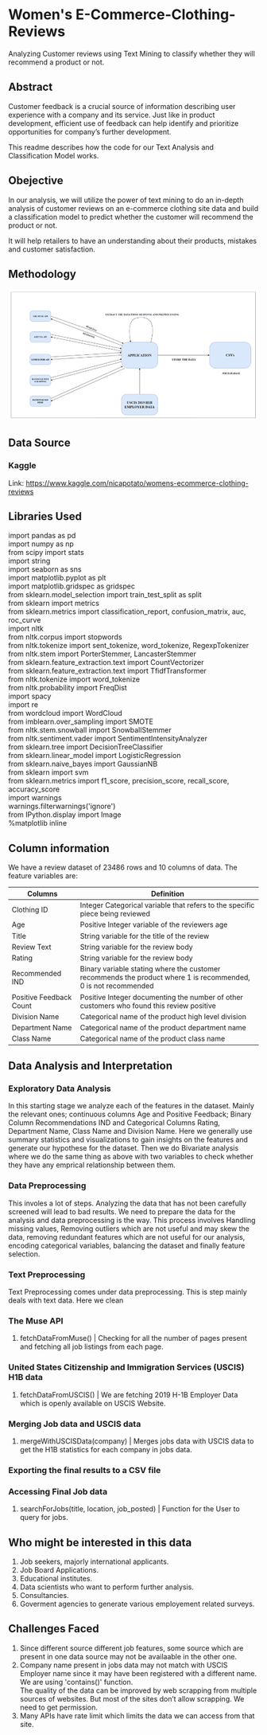 # Women's E-Commerce-Clothing-Reviews
Analyzing Customer reviews using Text Mining to classify whether they will recommend a product or not. 

## **Abstract**

Customer feedback is a crucial source of information describing user experience with a company and its service. Just like in product development, efficient use of feedback can help identify and prioritize opportunities for company’s further development.

This readme describes how the code for our Text Analysis and Classification Model works.

## **Obejective** 

In our analysis, we will utilize the power of text mining to do an in-depth analysis of customer reviews on an e-commerce clothing site data and build a classification model to predict whether the customer will recommend the product or not.

It will help retailers to have an understanding about their products, mistakes and customer satisfaction.


## **Methodology** 

<img src = "https://github.com/pinkesh-nayak/job_aggregator/blob/master/data/process.PNG">

## **Data Source**<br>
### **Kaggle**<br>
Link: https://www.kaggle.com/nicapotato/womens-ecommerce-clothing-reviews<br>

## **Libraries Used**
import pandas as pd<br>
import numpy as np<br>
from scipy import stats<br>
import string<br>
import seaborn as sns<br>
import matplotlib.pyplot as plt<br>
import matplotlib.gridspec as gridspec<br>
from sklearn.model_selection import train_test_split as split<br>
from sklearn import metrics<br> 
from sklearn.metrics import classification_report, confusion_matrix, auc, roc_curve<br>
import nltk<br>
from nltk.corpus import stopwords<br>
from nltk.tokenize import sent_tokenize, word_tokenize, RegexpTokenizer <br>
from nltk.stem import PorterStemmer, LancasterStemmer<br>
from sklearn.feature_extraction.text import CountVectorizer<br>
from sklearn.feature_extraction.text import TfidfTransformer<br>
from nltk.tokenize import word_tokenize<br>
from nltk.probability import FreqDist<br>
import spacy<br>
import re<br>
from wordcloud import WordCloud<br>
from imblearn.over_sampling import SMOTE<br>
from nltk.stem.snowball import SnowballStemmer<br>
from nltk.sentiment.vader import SentimentIntensityAnalyzer<br>
from sklearn.tree import DecisionTreeClassifier<br>
from sklearn.linear_model import LogisticRegression<br>
from sklearn.naive_bayes import GaussianNB<br>
from sklearn import svm<br>
from sklearn.metrics import f1_score, precision_score, recall_score, accuracy_score<br>
import warnings<br>
warnings.filterwarnings('ignore') <br>
from IPython.display import Image<br>
%matplotlib inline<br>

## Column information 

We have a review dataset of 23486 rows and 10 columns of data. The feature variables are:  

Columns | Definition |
 --- | --- |
 Clothing ID  							                   |Integer Categorical variable that refers to the specific piece being reviewed
 Age 					           |Positive Integer variable of the reviewers age
 Title 		        |String variable for the title of the review
 Review Text  					               	   	|String variable for the review body
 Rating							                	      |String variable for the review body 
 Recommended IND  					                	|Binary variable stating where the customer recommends the product where 1 is recommended, 0 is not recommended 
 Positive Feedback Count 								                     |Positive Integer documenting the number of other customers who found this review positive
 Division Name 					           |Categorical name of the product high level division
 Department Name 			       |Categorical name of the product department name
 Class Name 							                  |Categorical name of the product class name
 
## **Data Analysis and Interpretation** 

### **Exploratory Data Analysis**

In this starting stage we analyze each of the features in the dataset. Mainly the relevant ones; continuous columns Age and Positive Feedback; Binary Column Recommendations IND and Categorical Columns Rating, Department Name, Class Name and Division Name. Here we generally use summary statistics and visualizations to gain insights on the features and generate our hypothese for the dataset. Then we do Bivariate analysis where we do the same thing as above with two variables to check whether they have any emprical relationship between them. 

### **Data Preprocessing** 

This involes a lot of steps. Analyzing the data that has not been carefully screened will lead to bad results. We need to prepare the data for the analysis and data preprocessing is the way. This process involves Handling missing values, Removing outliers which are not useful and may skew the data, removing redundant features which are not useful for our analysis, encoding categorical variables, balancing the dataset and finally feature selection. 

### **Text Preprocessing**

Text Preprocessing comes under data preprocessing. This is step mainly deals with text data. Here we clean

### **The Muse API**

1. fetchDataFromMuse() | Checking for all the number of pages present and fetching all job listings from each page.<br>

### **United States Citizenship and Immigration Services (USCIS) H1B data** 

1. fetchDataFromUSCIS() | We are fetching 2019 H-1B Employer Data which is openly available on USCIS Website.<br>

### **Merging Job data and USCIS data**

1. mergeWithUSCISData(company) | Merges jobs data with USCIS data to get the H1B statistics for each company in jobs data. <br>

### **Exporting the final results to a CSV file**

### **Accessing Final Job data**

1. searchForJobs(title, location, job_posted) | Function for the User to query for jobs. <br>


## **Who might be interested in this data**

1. Job seekers, majorly international applicants. 
2. Job Board Applications.
3. Educational institutes.
4. Data scientists who want to perform further analysis.  
5. Consultancies. 
6. Goverment agencies to generate various employement related surveys. 

## **Challenges Faced**
1. Since different source different job features, some source which are present in one data source may not be availaable in the other one. <br> 
2. Company name present in jobs data may not match with USCIS Employer name since it may have been registered with a different name. We are using 'contains()' function. <br>
The quality of the data can be improved by web scrapping from multiple sources of websites. But most of the sites don’t allow scrapping. We need to get permission. <br> 
3. Many APIs have rate limit which limits the data we can access from that site.<br> 



